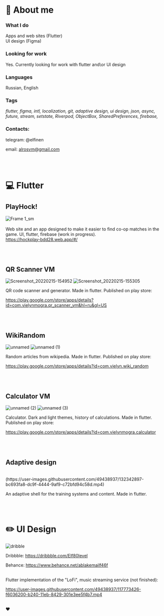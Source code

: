 # :memo: About me
### What I do
Apps and web sites (Flutter)
<br />
UI design (Figma)

### Looking for work
Yes. Currently looking for work with flutter and\or UI design

### Languages
Russian, English

### Tags
*flutter, figma, intl, localization, git, adaptive design, ui design, json, async, future, stream, setstate, Riverpod, ObjectBox, SharedPreferences, firebase,* 

### Contacts:
telegram: @elfinen

email: alrosvm@gmail.com
<br /><br />
<br /><br />

# :computer: Flutter
## PlayHock!
![Frame 1_sm](https://user-images.githubusercontent.com/49438937/198842194-7783eac5-760c-4f99-bfa6-d4c6e0b28dcf.png)
<br /><br />
Web site and an app designed to make it easier to find co-op matches in the game. UI, flutter, firebase (work in progress).<br />
https://hockplay-bdd28.web.app/#/


<br /><br />


## QR Scanner VM
![Screenshot_20220215-154952](https://user-images.githubusercontent.com/49438937/177093482-09cbde39-1bc3-47fe-9780-b8420b413a21.png)
![Screenshot_20220215-155305](https://user-images.githubusercontent.com/49438937/177093501-0a536000-5e20-4ea3-909b-64aba20b1205.png)

QR code scanner and generator. Made in flutter. Published on play store:

https://play.google.com/store/apps/details?id=com.vielynmogra.qr_scanner_vm&hl=ru&gl=US

<br /><br />
## WikiRandom
![unnamed](https://user-images.githubusercontent.com/49438937/177094362-39fa8730-dfcb-4085-bda2-1df7f9641c4f.jpg)
![unnamed (1)](https://user-images.githubusercontent.com/49438937/177094387-d78553a3-afbb-46ad-a0b9-80a09736e6af.jpg)

Random articles from wikipedia. Made in flutter. Published on play store:

https://play.google.com/store/apps/details?id=com.vielyn.wiki_random

<br /><br />
## Calculator VM
![unnamed (2)](https://user-images.githubusercontent.com/49438937/177096066-d54fcf25-de22-4213-a4ee-eb674b5234d0.jpg)
![unnamed (3)](https://user-images.githubusercontent.com/49438937/177096082-bdfabc26-2b4b-42b9-8fdd-a26076ffe463.jpg)

Calculator. Dark and light themes, history of calculations. Made in flutter. Published on play store:

https://play.google.com/store/apps/details?id=com.vielynmogra.calculator

<br /><br />
## Adaptive design
<br />
(https://user-images.githubusercontent.com/49438937/132342897-bc693fa8-dc9f-4444-9af9-c72bfd94c58d.mp4)

An adaptive shell for the training systems and content. Made in flutter. 

<br /><br />
# :pencil2: UI Design
![dribble](https://user-images.githubusercontent.com/49438937/177101277-e7452705-5bde-4561-9ee1-d3e6b6c85456.png)

Dribbble: https://dribbble.com/Elf80level

Behance: https://www.behance.net/ablakemailf46f
<br /><br />

Flutter implementation of the "LoFi", music streaming service (not finished):

https://user-images.githubusercontent.com/49438937/117773426-f6036200-b240-11eb-8429-301e3ee5f4b7.mp4
<br /><br />

:hearts:
